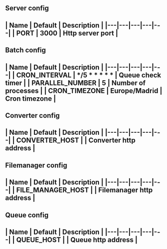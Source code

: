 ## Server config
| Name  | Default  | Description  |
|---|---|---|---|---|
| PORT  | 3000  | Http server port  |
---

## Batch config
| Name  | Default  | Description  |
|---|---|---|---|---|
| CRON_INTERVAL  | */5 * * * * *  | Queue check timer  |
| PARALLEL_NUMBER  | 5  | Number of processes  |
| CRON_TIMEZONE  | Europe/Madrid  | Cron timezone  |
---

## Converter config
| Name  | Default  | Description  |
|---|---|---|---|---|
| CONVERTER_HOST  |  | Converter http address  |
---

## Filemanager config
| Name  | Default  | Description  |
|---|---|---|---|---|
| FILE_MANAGER_HOST  |  | Filemanager http address  |
---

## Queue config
| Name  | Default  | Description  |
|---|---|---|---|---|
| QUEUE_HOST  |  | Queue http address  |
---

